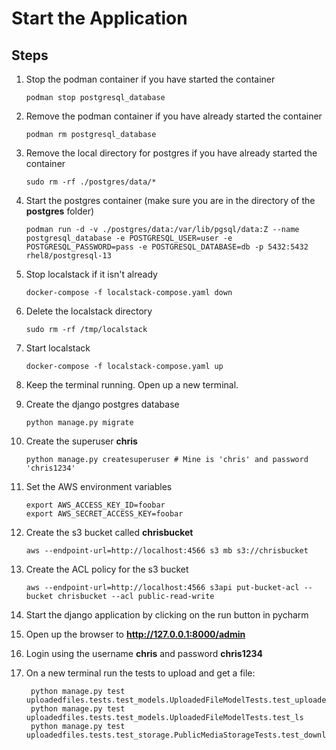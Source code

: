 # Start the Application

## Steps

1. Stop the podman container if you have started the container

     ```
     podman stop postgresql_database
     ```

1. Remove the podman container if you have already started the container

     ```
     podman rm postgresql_database 
     ```

1. Remove the local directory for postgres if you have already started the container

    ```
    sudo rm -rf ./postgres/data/*
    ```

1. Start the postgres container (make sure you are in the directory of the **postgres** folder)

    ```
    podman run -d -v ./postgres/data:/var/lib/pgsql/data:Z --name postgresql_database -e POSTGRESQL_USER=user -e POSTGRESQL_PASSWORD=pass -e POSTGRESQL_DATABASE=db -p 5432:5432 rhel8/postgresql-13
    ```

1. Stop localstack if it isn't already

    ```
    docker-compose -f localstack-compose.yaml down
    ```

1. Delete the localstack directory

    ```
    sudo rm -rf /tmp/localstack
    ```

1. Start localstack

    ```
    docker-compose -f localstack-compose.yaml up
    ```

1. Keep the terminal running.  Open up a new terminal.

1. Create the django postgres database

    ```
    python manage.py migrate
    ```

1. Create the superuser **chris**

    ```
    python manage.py createsuperuser # Mine is 'chris' and password 'chris1234'
    ```

1. Set the AWS environment variables

    ```
    export AWS_ACCESS_KEY_ID=foobar
    export AWS_SECRET_ACCESS_KEY=foobar
    ```

1. Create the s3 bucket called **chrisbucket**

    ```
    aws --endpoint-url=http://localhost:4566 s3 mb s3://chrisbucket
    ```

1. Create the ACL policy for the s3 bucket

    ```
    aws --endpoint-url=http://localhost:4566 s3api put-bucket-acl --bucket chrisbucket --acl public-read-write
    ```

1. Start the django application by clicking on the run button in pycharm

1. Open up the browser to **http://127.0.0.1:8000/admin**

1. Login using the username **chris** and password **chris1234**

1. On a new terminal run the tests to upload and get a file:

    ```
     python manage.py test uploadedfiles.tests.test_models.UploadedFileModelTests.test_uploaded_file_path
     python manage.py test uploadedfiles.tests.test_models.UploadedFileModelTests.test_ls
     python manage.py test uploadedfiles.tests.test_storage.PublicMediaStorageTests.test_download_object
    ```

